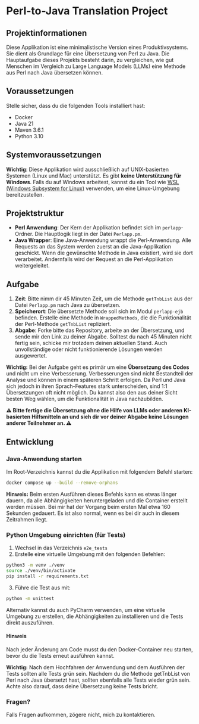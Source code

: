 # Perl-to-Java Translation Project

## Projektinformationen

Diese Applikation ist eine minimalistische Version eines Produktivsystems. Sie dient als Grundlage für eine Übersetzung von Perl zu Java. Die Hauptaufgabe dieses Projekts besteht darin, zu vergleichen, wie gut Menschen im Vergleich zu Large Language Models (LLMs) eine Methode aus Perl nach Java übersetzen können.

## Voraussetzungen

Stelle sicher, dass du die folgenden Tools installiert hast:

- Docker
- Java 21
- Maven 3.6.1
- Python 3.10

## Systemvoraussetzungen

**Wichtig**: Diese Applikation wird ausschließlich auf UNIX-basierten Systemen (Linux und Mac) unterstützt. Es gibt **keine Unterstützung für Windows**. Falls du auf Windows arbeitest, kannst du ein Tool wie [WSL (Windows Subsystem for Linux)](https://docs.microsoft.com/de-de/windows/wsl/) verwenden, um eine Linux-Umgebung bereitzustellen.

## Projektstruktur

- **Perl Anwendung**: Der Kern der Applikation befindet sich im `perlapp`-Ordner. Die Hauptlogik liegt in der Datei `Perlapp.pm`.
- **Java Wrapper**: Eine Java-Anwendung wrappt die Perl-Anwendung. Alle Requests an das System werden zuerst an die Java-Applikation geschickt. Wenn die gewünschte Methode in Java existiert, wird sie dort verarbeitet. Andernfalls wird der Request an die Perl-Applikation weitergeleitet.

## Aufgabe

1. **Zeit**: Bitte nimm dir 45 Minuten Zeit, um die Methode `getTnbList` aus der Datei `Perlapp.pm` nach Java zu übersetzen.
2. **Speicherort**: Die übersetzte Methode soll sich im Modul `perlapp-ejb` befinden. Erstelle eine Methode in `WrappedMethods`, die die Funktionalität der Perl-Methode `getTnbList` repliziert.
3. **Abgabe**: Forke bitte das Repository, arbeite an der Übersetzung, und sende mir den Link zu deiner Abgabe. Solltest du nach 45 Minuten nicht fertig sein, schicke mir trotzdem deinen aktuellen Stand. Auch unvollständige oder nicht funktionierende Lösungen werden ausgewertet.

**Wichtig:** Bei der Aufgabe geht es primär um eine **Übersetzung des Codes** und nicht um eine Verbesserung. Verbesserungen sind nicht Bestandteil der Analyse und können in einem späteren Schritt erfolgen. Da Perl und Java sich jedoch in ihren Sprach-Features stark unterscheiden, sind 1:1 Übersetzungen oft nicht möglich. Du kannst also den aus deiner Sicht besten Weg wählen, um die Funktionalität in Java nachzubilden.

**:warning: Bitte fertige die Übersetzung ohne die Hilfe von LLMs oder anderen KI-basierten Hilfsmitteln an und sieh dir vor deiner Abgabe keine Lösungen anderer Teilnehmer an. :warning:**

## Entwicklung

### Java-Anwendung starten
Im Root-Verzeichnis kannst du die Applikation mit folgendem Befehl starten:
   ```bash
   docker compose up --build --remove-orphans
   ```
**Hinweis:** Beim ersten Ausführen dieses Befehls kann es etwas länger dauern, da alle Abhängigkeiten heruntergeladen und die Container erstellt werden müssen. Bei mir hat der Vorgang beim ersten Mal etwa 160 Sekunden gedauert. Es ist also normal, wenn es bei dir auch in diesem Zeitrahmen liegt.

### Python Umgebung einrichten (für Tests)
1. Wechsel in das Verzeichnis `e2e_tests`
2. Erstelle eine virtuelle Umgebung mit den folgenden Befehlen:
```bash 
python3 -m venv ./venv
source ./venv/bin/activate
pip install -r requirements.txt 
```
3. Führe die Test aus mit:
```bash
python -m unittest
```
Alternativ kannst du auch PyCharm verwenden, um eine virtuelle Umgebung zu erstellen, die Abhängigkeiten zu installieren und die Tests direkt auszuführen.

#### Hinweis
Nach jeder Änderung am Code musst du den Docker-Container neu starten, bevor du die Tests erneut ausführen kannst.

**Wichtig:** Nach dem Hochfahren der Anwendung und dem Ausführen der Tests sollten alle Tests grün sein. Nachdem du die Methode getTnbList von Perl nach Java übersetzt hast, sollten ebenfalls alle Tests wieder grün sein. Achte also darauf, dass deine Übersetzung keine Tests bricht.

### Fragen?
Falls Fragen aufkommen, zögere nicht, mich zu kontaktieren.